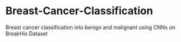 # Breast-Cancer-Classification
Breast cancer classification into benign and malignant using CNNs on BreakHis Dataset
